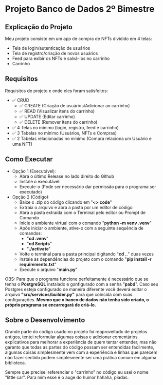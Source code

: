 # Projeto Banco de Dados 2º Bimestre
## Explicação do Projeto
Meu projeto consiste em um app de compra de NFTs dividido em 4 telas:
- Tela de login/autenticação de usuários
- Tela de registro/criação de novos usuários
- Feed para exibir os NFTs e salvá-los no carrinho
- Carrinho

## Requisitos
Requisitos do projeto e onde eles foram satisfeitos:
- :white_check_mark: CRUD
  - :white_check_mark: CREATE (Criação de usuários/Adicionar ao carrinho)
  - :white_check_mark: READ (Visualizar itens do carrinho)
  - :white_check_mark: UPDATE (Editar carrinho)
  - :white_check_mark: DELETE (Remover itens do carrinho)
- :white_check_mark: 4 Telas no mínimo (login, registro, feed e carrinho)
- :white_check_mark: 3 Tabelas no mínimo (Usuários, NFTs e Compras)
- :white_check_mark: 2 Tabelas relacionadas no mínimo (Compra relaciona um Usuário e uma NFT)

## Como Executar
- Opção 1 (Executável):
  - Abra o último Release no lado direito do Github
  - Instale o executável
  - Execute-o (Pode ser necessário dar permissão para o programa ser executado)
- Opção 2 (Código):
  - Baixe o .zip do código clicando em "**<> code**"
  - Extraia o arquivo e abra a pasta por um editor de código
  - Abra a pasta extraída com o Terminal pelo editor ou Prompt de Comando
  - Inicie o ambiente virtual com o comando "**python -m venv .venv**"
  - Após iniciar o ambiente, ative-o com a seguinte sequência de comandos:
    - "**cd .venv**"
    - "**cd Scripts**"
    - "**./activate**"
  - Volte o terminal para a pasta principal digitando "**cd ..**" duas vezes
  - Instale as dependências do projeto com o comando "**pip install -r requirements.txt**"
  - Execute o arquivo "**main.py**"

OBS: Para que o programa funcione perfeitamente é necessário que se tenha o **PostgreSQL** instalado e gonfigurado com a senha "**pabd**". Caso seu Postgres esteja configurado de maneira diferente você deverá editar o arquivo **"src/services/builder.py"** para que coincida com suas configurações. **Mesmo que o banco de dados não tenha sido criado, o próprio programa se encarregará de criá-lo.**
 
## Sobre o Desenvolvimento
Grande parte do código usado no projeto foi reaproveitado de projetos antigos, tentei reformular algumas coisas e adicionar comentários explicativos para melhorar a experiência de quem tentar entender, mas não garanto que todas as partes do código possam ser entendidas facilmente, algumas coisas simplesmente vem com a experiência e linhas que parecem não fazer sentido podem simplesmente ser uma prática comum em alguma biblioteca.

Sempre que precisei referenciar o "carrinho" no código eu usei o nome "little car". Para mim esse é o auge do humor hahaha, piadas.
